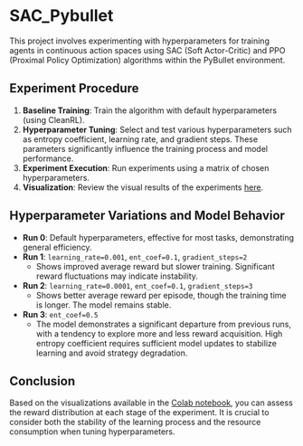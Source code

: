# SAC_Pybullet

This project involves experimenting with hyperparameters for training agents in continuous action spaces using SAC (Soft Actor-Critic) and PPO (Proximal Policy Optimization) algorithms within the PyBullet environment.

## Experiment Procedure

1. **Baseline Training**: Train the algorithm with default hyperparameters (using CleanRL).
2. **Hyperparameter Tuning**: Select and test various hyperparameters such as entropy coefficient, learning rate, and gradient steps. These parameters significantly influence the training process and model performance.
3. **Experiment Execution**: Run experiments using a matrix of chosen hyperparameters.
4. **Visualization**: Review the visual results of the experiments [here](https://wandb.ai/senich17/SAC_Pybullet?nw=nwusersenich17).

## Hyperparameter Variations and Model Behavior

- **Run 0**: Default hyperparameters, effective for most tasks, demonstrating general efficiency.
- **Run 1**: `learning_rate=0.001`, `ent_coef=0.1`, `gradient_steps=2`
  - Shows improved average reward but slower training. Significant reward fluctuations may indicate instability.
- **Run 2**: `learning_rate=0.0001`, `ent_coef=0.1`, `gradient_steps=3`
  - Shows better average reward per episode, though the training time is longer. The model remains stable.
- **Run 3**: `ent_coef=0.5`
  - The model demonstrates a significant departure from previous runs, with a tendency to explore more and less reward acquisition. High entropy coefficient requires sufficient model updates to stabilize learning and avoid strategy degradation.

## Conclusion

Based on the visualizations available in the [Colab notebook](https://colab.research.google.com/drive/1dLI0-pR5mbzEsuXZp3u0CEUAx57vpDJi?usp=sharing), you can assess the reward distribution at each stage of the experiment. It is crucial to consider both the stability of the learning process and the resource consumption when tuning hyperparameters.

